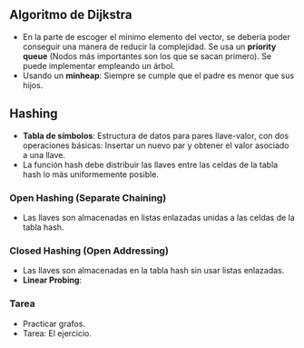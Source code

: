 Algoritmo de Dijkstra
---------------------

-   En la parte de escoger el mínimo elemento del vector, se debería poder conseguir una manera de reducir la complejidad. Se usa un **priority queue** (Nodos más importantes son los que se sacan primero). Se puede implementar empleando un árbol.
-   Usando un **minheap**: Siempre se cumple que el padre es menor que sus hijos.

Hashing
-------

-   **Tabla de símbolos**: Estructura de datos para pares llave-valor, con dos operaciones básicas: Insertar un nuevo par y obtener el valor asociado a una llave.
-   La función hash debe distribuir las llaves entre las celdas de la tabla hash lo más uniformemente posible.

### Open Hashing (Separate Chaining)

-   Las llaves son almacenadas en listas enlazadas unidas a las celdas de la tabla hash.

### Closed Hashing (Open Addressing)

-   Las llaves son almacenadas en la tabla hash sin usar listas enlazadas.
-   **Linear Probing**:

### Tarea

-   Practicar grafos.
-   Tarea: El ejercicio.

